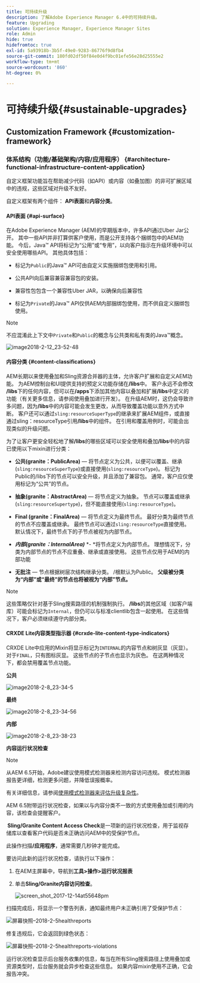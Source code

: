 ```yaml
---
title: 可持续升级
description: 了解Adobe Experience Manager 6.4中的可持续升级。
feature: Upgrading
solution: Experience Manager, Experience Manager Sites
role: Admin
hide: true
hidefromtoc: true
exl-id: 5a93918b-3b5f-49e0-9283-86776f9d8fb4
source-git-commit: 180fd02df50f84e0d4f9bc01efe56e28d25555e2
workflow-type: tm+mt
source-wordcount: '860'
ht-degree: 0%

---
```


# 可持续升级{#sustainable-upgrades}

## Customization Framework {#customization-framework}

### 体系结构（功能/基础架构/内容/应用程序）  {#architecture-functional-infrastructure-content-application}

自定义框架功能旨在帮助减少代码（如API）或内容（如叠加图）的非可扩展区域中的违规，这些区域对升级不友好。

自定义框架有两个组件： **API表面**&#x200B;和&#x200B;**内容分类**。

#### API表面 {#api-surface}

在Adobe Experience Manager (AEM)的早期版本中，许多API通过Uber Jar公开。 其中一些API并非打算供客户使用，而是公开支持各个捆绑包中的AEM功能。 今后，Java™ API将标记为“公用”或“专用”，以向客户指示在升级环境中可以安全使用哪些API。 其他具体包括：

* 标记为`Public`的Java™ API可由自定义实施捆绑包使用和引用。

* 公共API向后兼容兼容兼容包的安装。
* 兼容性包包含一个兼容性Uber JAR，以确保向后兼容性
* 标记为`Private`的Java™ API仅供AEM内部捆绑包使用，而不供自定义捆绑包使用。

>[!NOTE]
>
>不应混淆此上下文中`Private`和`Public`的概念与公共类和私有类的Java™概念。

![image2018-2-12_23-52-48](assets/image2018-2-12_23-52-48.png)

#### 内容分类 {#content-classifications}

AEM长期以来使用叠加和Sling资源合并器的主体，允许客户扩展和自定义AEM功能。 为AEM控制台和UI提供支持的预定义功能存储在&#x200B;**/libs**&#x200B;中。 客户永远不会修改&#x200B;**/libs**&#x200B;下的任何内容，但可以在&#x200B;**/apps**&#x200B;下添加其他内容以叠加和扩展&#x200B;**/libs**&#x200B;中定义的功能（有关更多信息，请参阅使用叠加进行开发）。 在升级AEM时，这仍会导致许多问题，因为&#x200B;**/libs**&#x200B;中的内容可能会发生更改，从而导致覆盖功能以意外方式中断。 客户还可以通过`sling:resourceSuperType`的继承来扩展AEM组件，或直接通过sling：resourceType引用&#x200B;**/libs**&#x200B;中的组件。 在引用和覆盖用例时，可能会出现类似的升级问题。

为了让客户更安全轻松地了解&#x200B;**/libs**&#x200B;的哪些区域可以安全使用和叠加&#x200B;**/libs**&#x200B;中的内容已使用以下mixin进行分类：

* **公共(granite：PublicArea)** — 将节点定义为公共，以便可以覆盖、继承(`sling:resourceSuperType`)或直接使用(`sling:resourceType`)。 标记为Public的/libs下的节点可以安全升级，并且添加了兼容包。 通常，客户应仅使用标记为“公共”的节点。

* **抽象(granite：AbstractArea)** — 将节点定义为抽象。 节点可以覆盖或继承(`sling:resourceSupertype`)，但不能直接使用(`sling:resourceType`)。

* **Final (granite：FinalArea)** — 将节点定义为最终节点。 最好分类为最终节点的节点不应覆盖或继承。 最终节点可以通过`sling:resourceType`直接使用。 默认情况下，最终节点下的子节点被视为内部节点。

* ***内部(granite：InternalArea)*** *- *将节点定义为内部节点。 理想情况下，分类为内部节点的节点不应重叠、继承或直接使用。 这些节点仅用于AEM的内部功能

* **无批注** — 节点根据树层次结构继承分类。 /根默认为Public。 **父级被分类为“内部”或“最终”的节点也将被视为“内部”节点。**

>[!NOTE]
>
>这些策略仅针对基于Sling搜索路径的机制强制执行。 **/libs**&#x200B;的其他区域（如客户端库）可能会标记为`Internal`，但仍可以与标准clientlib包含一起使用。 在这些情况下，客户必须继续遵守内部分类。

#### CRXDE Lite内容类型指示器 {#crxde-lite-content-type-indicators}

CRXDE Lite中应用的Mixin将显示标记为`INTERNAL`的内容节点和树灰显（灰显）。 对于`FINAL`，只有图标灰显。 这些节点的子节点也显示为灰色。 在这两种情况下，都会禁用覆盖节点功能。

**公共**

![image2018-2-8_23-34-5](assets/image2018-2-8_23-34-5.png)

**最终**

![image2018-2-8_23-34-56](assets/image2018-2-8_23-34-56.png)

**内部**

![image2018-2-8_23-38-23](assets/image2018-2-8_23-38-23.png)

**内容运行状况检查**

>[!NOTE]
>
>从AEM 6.5开始，Adobe建议使用模式检测器来检测内容访问违规。 模式检测器报告更详细，检测更多问题，并降低误报概率。
>
>有关详细信息，请参阅[使用模式检测器来评估升级复杂性](/help/sites-deploying/pattern-detector.md)。

AEM 6.5附带运行状况检查，如果以与内容分类不一致的方式使用叠加或引用的内容，该检查会提醒客户。

**&#x200B; Sling/Granite Content Access Check**&#x200B;是一项新的运行状况检查，用于监视存储库以查看客户代码是否未正确访问AEM中的受保护节点。

此操作扫描&#x200B;**/应用程序**，通常需要几秒钟才能完成。

要访问此新的运行状况检查，请执行以下操作：

1. 在AEM主屏幕中，导航到&#x200B;**工具>操作>运行状况报表**
1. 单击&#x200B;**Sling/Granite内容访问检查**。

   ![screen_shot_2017-12-14at55648pm](assets/screen_shot_2017-12-14at55648pm.png)

扫描完成后，将显示一个警告列表，通知最终用户未正确引用了受保护节点：

![屏幕快照–2018-2-5healthreports](assets/screenshot-2018-2-5healthreports.png)

修复违规后，它会返回到绿色状态：

![屏幕快照–2018-2-5healthreports-violations](assets/screenshot-2018-2-5healthreports-violations.png)

运行状况检查显示后台服务收集的信息，每当在所有Sling搜索路径上使用叠加或资源类型时，后台服务就会异步检查这些信息。 如果内容mixin使用不正确，它会报告冲突。
